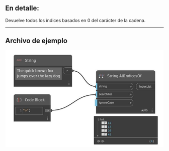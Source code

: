 ## En detalle:
Devuelve todos los índices basados en 0 del carácter de la cadena.
___
## Archivo de ejemplo

![AllIndicesOf](./DSCore.String.AllIndicesOf_img.jpg)

